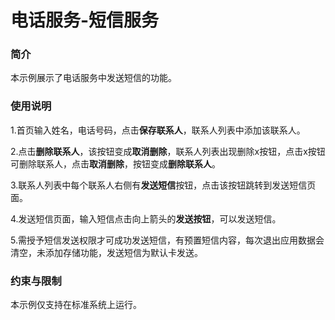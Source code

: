 # 电话服务-短信服务

### 简介

本示例展示了电话服务中发送短信的功能。

### 使用说明

1.首页输入姓名，电话号码，点击**保存联系人**，联系人列表中添加该联系人。

2.点击**删除联系人**，该按钮变成**取消删除**，联系人列表出现删除x按钮，点击x按钮可删除联系人，点击**取消删除**，按钮变成**删除联系人**。

3.联系人列表中每个联系人右侧有**发送短信**按钮，点击该按钮跳转到发送短信页面。

4.发送短信页面，输入短信点击向上箭头的**发送按钮**，可以发送短信。

5.需授予短信发送权限才可成功发送短信，有预置短信内容，每次退出应用数据会清空，未添加存储功能，发送短信为默认卡发送。

### 约束与限制

本示例仅支持在标准系统上运行。